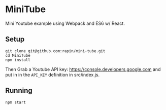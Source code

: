 # MiniTube

Mini Youtube example using Webpack and ES6 w/ React.

## Setup

```
git clone git@github.com:rapin/mini-tube.git
cd MiniTube
npm install
```

Then Grab a Youtube API key: https://console.developers.google.com and put in in the ```API_KEY``` definition in src/index.js.

## Running

```
npm start
```
